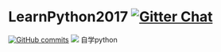 # LearnPython2017 [![Gitter Chat](https://badges.gitter.im/frapsoft/frapsoft.svg?v=101)](https://gitter.im/LearnPythonFromOldboy/)
[![GitHub commits](https://img.shields.io/github/commits-since/20170101/2k/3.4.7.svg)]()
![](https://img.shields.io/badge/language-Python-orange.svg)
自学python
